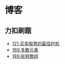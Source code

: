 # 博客

## 力扣刷题
* [121.买卖股票的最佳时机](./_posts/2024-10-30-121.买卖股票的最佳时期.mds)
* [169.多数元素](./_posts/2024-10-28-169.多数元素.md)
* [189.轮转数组](./_posts/2024-10-27-189.轮转数组.md)
